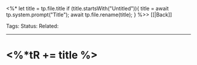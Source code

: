 <%*
	let title = tp.file.title
	if (title.startsWith("Untitled")){
		title = await tp.system.prompt("Title");
		await tp.file.rename(title);
	}
%>> [[|Back]]

Tags: 
Status: 
Related: 

___

# <%*tR += title %>

